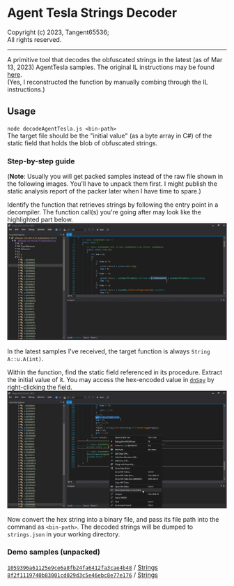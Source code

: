 # Agent Tesla Strings Decoder

Copyright (c) 2023, Tangent65536;  
All rights reserved.  

---

A primitive tool that decodes the obfuscated strings in the latest (as of Mar 13, 2023) AgentTesla samples. The original IL instructions may be found [here](misc/opcodes.txt).  
(Yes, I reconstructed the function by manually combing through the IL instructions.)  

## Usage
`node decodeAgentTesla.js <bin-path>`  
The target file should be the "initial value" (as a byte array in C#) of the static field that holds the blob of obfuscated strings.

### **Step-by-step guide**
(**Note**: Usually you will get packed samples instead of the raw file shown in the following images. You'll have to unpack them first. I might publish the static analysis report of the packer later when I have time to spare.)  

Identify the function that retrieves strings by following the entry point in a decompiler. The function call(s) you're going after may look like the highlighted part below.  
![Fig 01](misc/Fig01.png)

In the latest samples I've received, the target function is always `String A::u.A(int)`.  

Within the function, find the static field referenced in its procedure. Extract the initial value of it. You may access the hex-encoded value in [`dnSpy`](https://github.com/dnSpyEx/dnSpy) by right-clicking the field.  
![Fig 02](misc/Fig02.png)

Now convert the hex string into a binary file, and pass its file path into the command as `<bin-path>`. The decoded strings will be dumped to `strings.json` in your working directory.  

### **Demo samples (unpacked)**
[`1059396a61125e9ce6a8fb24fa6412fa3cae4b48`](https://www.virustotal.com/gui/file/d1cc2810241b679da6d026e67fc610f36e69b08c28c7d0472d523167e1cf09f5) / [Strings](demo/strings-1059396a61125e9ce6a8fb24fa6412fa3cae4b48.json)  
[`8f2f1119740b83001cd029d3c5e46ebc8e77e176`](https://www.virustotal.com/gui/file/cd1a80e5e9e7b9bdbf59de12a4bd5fa0b43da512ed4129a92ec2b626cd8a3375) / [Strings](demo/strings-8f2f1119740b83001cd029d3c5e46ebc8e77e176.json)  
